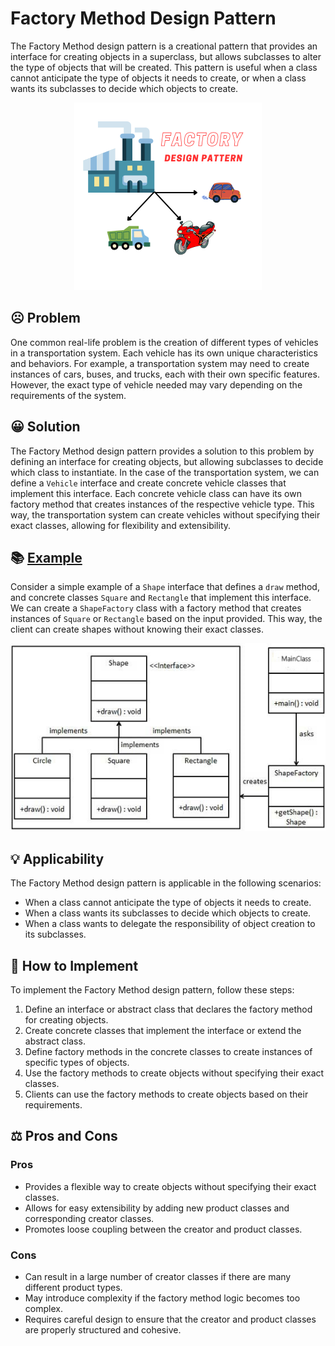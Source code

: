 # Factory Method Design Pattern

The Factory Method design pattern is a creational pattern that provides an interface for creating objects in a superclass, but allows subclasses to alter the type of objects that will be created. This pattern is useful when a class cannot anticipate the type of objects it needs to create, or when a class wants its subclasses to decide which objects to create.

<p align="center">
    <img src="./image/factory-image.png" height=300 weight=300 alt="Factory Method Design Pattern"></img>
</p>

## ☹️ Problem

One common real-life problem is the creation of different types of vehicles in a transportation system. Each vehicle has its own unique characteristics and behaviors. For example, a transportation system may need to create instances of cars, buses, and trucks, each with their own specific features. However, the exact type of vehicle needed may vary depending on the requirements of the system.

## 😀 Solution

The Factory Method design pattern provides a solution to this problem by defining an interface for creating objects, but allowing subclasses to decide which class to instantiate. In the case of the transportation system, we can define a `Vehicle` interface and create concrete vehicle classes that implement this interface. Each concrete vehicle class can have its own factory method that creates instances of the respective vehicle type. This way, the transportation system can create vehicles without specifying their exact classes, allowing for flexibility and extensibility.

## 📚 [Example](./code/src/)

Consider a simple example of a `Shape` interface that defines a `draw` method, and concrete classes `Square` and `Rectangle` that implement this interface. We can create a `ShapeFactory` class with a factory method that creates instances of `Square` or `Rectangle` based on the input provided. This way, the client can create shapes without knowing their exact classes.

<p align="center">
    <img src="./image/uml_diagram.jpg" height=300 weight=300 alt="uml diagram"></img>
</p>

## 💡 Applicability

The Factory Method design pattern is applicable in the following scenarios:

- When a class cannot anticipate the type of objects it needs to create.
- When a class wants its subclasses to decide which objects to create.
- When a class wants to delegate the responsibility of object creation to its subclasses.

## 📝 How to Implement

To implement the Factory Method design pattern, follow these steps:

1. Define an interface or abstract class that declares the factory method for creating objects.
2. Create concrete classes that implement the interface or extend the abstract class.
3. Define factory methods in the concrete classes to create instances of specific types of objects.
4. Use the factory methods to create objects without specifying their exact classes.
5. Clients can use the factory methods to create objects based on their requirements.

## ⚖️ Pros and Cons

### Pros

- Provides a flexible way to create objects without specifying their exact classes.
- Allows for easy extensibility by adding new product classes and corresponding creator classes.
- Promotes loose coupling between the creator and product classes.

### Cons

- Can result in a large number of creator classes if there are many different product types.
- May introduce complexity if the factory method logic becomes too complex.
- Requires careful design to ensure that the creator and product classes are properly structured and cohesive.
